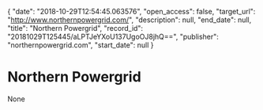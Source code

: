 {
  "date": "2018-10-29T12:54:45.063576", 
  "open_access": false, 
  "target_url": "http://www.northernpowergrid.com/", 
  "description": null, 
  "end_date": null, 
  "title": "Northern Powergrid", 
  "record_id": "20181029T125445/aLPTJeYXoU137UgoOJ8jhQ==", 
  "publisher": "northernpowergrid.com", 
  "start_date": null
}

# Northern Powergrid

None